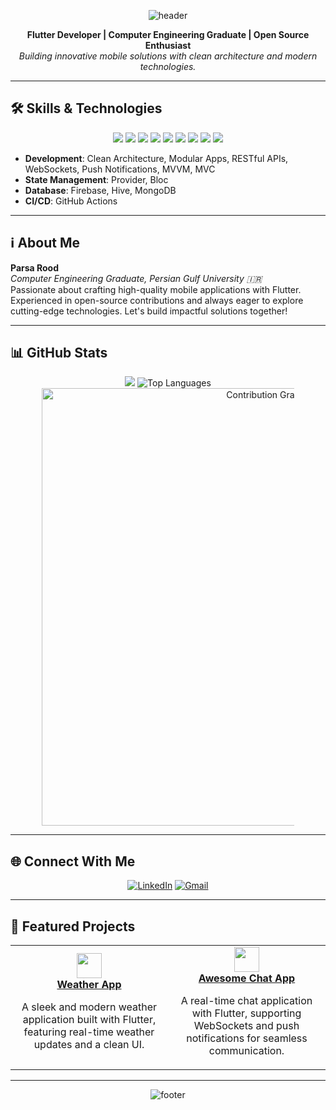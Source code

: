 <!-- Professional Header -->
<p align="center">
  <img src="https://capsule-render.vercel.app/api?type=rect&color=1E3A8A&height=100&section=header&text=Parsa%20Rood&fontSize=40&fontColor=FFFFFF&font=Roboto" alt="header"/>
</p>

<p align="center">
  <b>Flutter Developer | Computer Engineering Graduate | Open Source Enthusiast</b><br>
  <i>Building innovative mobile solutions with clean architecture and modern technologies.</i>
</p>

---

## 🛠 Skills & Technologies

<p align="center">
  <img src="https://img.shields.io/badge/Flutter-1E3A8A?style=flat-square&logo=flutter&logoColor=FFFFFF"/>
  <img src="https://img.shields.io/badge/Dart-1E3A8A?style=flat-square&logo=dart&logoColor=FFFFFF"/>
  <img src="https://img.shields.io/badge/Firebase-FFCA28?style=flat-square&logo=firebase&logoColor=000000"/>
  <img src="https://img.shields.io/badge/Git-181717?style=flat-square&logo=git&logoColor=FFFFFF"/>
  <img src="https://img.shields.io/badge/GitHub-181717?style=flat-square&logo=github&logoColor=FFFFFF"/>
  <img src="https://img.shields.io/badge/Hive-FFD700?style=flat-square&logo=hive&logoColor=000000"/>
  <img src="https://img.shields.io/badge/Figma-F24E1E?style=flat-square&logo=figma&logoColor=FFFFFF"/>
  <img src="https://img.shields.io/badge/MongoDB-47A248?style=flat-square&logo=mongodb&logoColor=FFFFFF"/>
  <img src="https://img.shields.io/badge/MVVM-1E3A8A?style=flat-square&logoColor=FFFFFF"/>
</p>

- **Development**: Clean Architecture, Modular Apps, RESTful APIs, WebSockets, Push Notifications, MVVM, MVC
- **State Management**: Provider, Bloc
- **Database**: Firebase, Hive, MongoDB
- **CI/CD**: GitHub Actions

---

## ℹ️ About Me

**Parsa Rood**  
*Computer Engineering Graduate, Persian Gulf University 🇮🇷*  
Passionate about crafting high-quality mobile applications with Flutter. Experienced in open-source contributions and always eager to explore cutting-edge technologies. Let's build impactful solutions together!

---

## 📊 GitHub Stats

<p align="center">
  <img src="https://github-readme-stats.vercel.app/api?username=parsard&show_icons=true&theme=onedark&hide_border=true" style="max-width:100%;" />
  <img src="https://github-readme-stats.vercel.app/api/top-langs/?username=parsard&layout=compact&theme=onedark&hide_border=true" alt="Top Languages" />
  <img src="https://github-readme-activity-graph.vercel.app/graph?username=parsard&theme=dracula&hide_border=true&area=true" alt="Contribution Graph" style="max-width:80%; width:700px;" />

</p>

---

## 🌐 Connect With Me

<p align="center">
  <a href="https://www.linkedin.com/in/parsa-rood-0424bb27a/"><img alt="LinkedIn" src="https://img.shields.io/badge/LinkedIn-0A66C2?style=flat-square&logo=linkedin&logoColor=FFFFFF"></a>
  <a href="mailto:parsaroodhastam@gmail.com"><img alt="Gmail" src="https://img.shields.io/badge/Gmail-D14836?style=flat-square&logo=gmail&logoColor=FFFFFF"></a>
</p>

---

## 🚀 Featured Projects

<table align="center">
  <tr>
    <td align="center" width="50%">
      <a href="https://github.com/parsard/weatherApp">
        <img src="https://skillicons.dev/icons?i=flutter" height="40"/>
        <br>
        <b>Weather App</b>
      </a>
      <br>
      <p>A sleek and modern weather application built with Flutter, featuring real-time weather updates and a clean UI.</p>
    </td>
    <td align="center" width="50%">
      <a href="https://github.com/parsard/ChatRoom">
        <img src="https://skillicons.dev/icons?i=flutter" height="40"/>
        <br>
        <b>Awesome Chat App</b>
      </a>
      <br>
      <p>A real-time chat application with Flutter, supporting WebSockets and push notifications for seamless communication.</p>
    </td>
  </tr>
</table>

---

<!-- Professional Footer -->
<p align="center">
  <img src="https://capsule-render.vercel.app/api?type=rect&color=1E3A8A&height=80&section=footer&fontColor=FFFFFF&font=Roboto" alt="footer"/>
</p>
